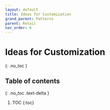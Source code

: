 ```yaml
---
layout: default
title: Ideas for Customization
grand_parent: Patterns
parent: Retail
nav_order: 6
---
```


# Ideas for Customization

{: .no_toc }

## Table of contents

{: .no_toc .text-delta }

1. TOC
{:toc}
